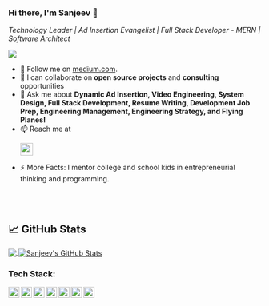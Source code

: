### Hi there, I'm Sanjeev 👋

<!--
**SanjeevKumarPandey/SanjeevKumarPandey** is a ✨ _special_ ✨ repository because its `README.md` (this file) appears on your GitHub profile.

Here are some ideas to get you started:

- 🔭 I’m currently working on ...
- 🌱 I’m currently learning ...
- 👯 I’m looking to collaborate on ...
- 🤔 I’m looking for help with ...
- 💬 Ask me about ...
- 📫 How to reach me: ...
- 😄 Pronouns: ...
- ⚡ Fun fact: ...
-->

*Technology Leader | Ad Insertion Evangelist | Full Stack Developer - MERN | Software Architect*

![](https://komarev.com/ghpvc/?username=SanjeevKumarPandey&color=brightgreen&style=flat)

- 🌱 Follow me on [medium.com](https://sanjeev-pandey.medium.com/).
- 👯 I can collaborate on **open source projects** and **consulting** opportunities
- 💬 Ask me about **Dynamic Ad Insertion, Video Engineering, System Design, Full Stack Development, Resume Writing, Development Job Prep, Engineering Management, Engineering Strategy, and Flying Planes!**
- 📫 Reach me at <p><a href="https://www.linkedin.com/in/sanjeev--pandey/"><img src="https://img.shields.io/badge/linkedin-%230077B5.svg?&style=for-the-badge&logo=linkedin&logoColor=white" height=25></a></a> 
- ⚡ More Facts: I mentor college and school kids in entrepreneurial thinking and programming.

<!-- ### Find me on :
 -->
<br />
<br />

## &#x1f4c8; GitHub Stats

<a href="https://github.com/SanjeevKumarPandey/SanjeevKumarPandey">
  <img align="center" src="https://github-readme-stats.vercel.app/api/top-langs/?username=SanjeevKumarPandey&title_color=ffffff&text_color=c9cacc&icon_color=2bbc8a&bg_color=1d1f21" />
</a>
<a href="https://github.com/SanjeevKumarPandey/SanjeevKumarPandey">
  <img align="center" src="https://github-readme-stats.vercel.app/api?username=SanjeevKumarPandey&show_icons=true&line_height=27&count_private=true&title_color=ffffff&text_color=c9cacc&icon_color=2bbc8a&bg_color=1d1f21" alt="Sanjeev's GitHub Stats" />
</a>


### Tech Stack:

<img align="left" alt="SanjeevKumarPandey | pub" width="22px" src="https://cdn.jsdelivr.net/npm/simple-icons@v3/icons/javascript.svg" />
<img align="left" alt="SanjeevKumarPandey | pub" width="22px" src="https://cdn.jsdelivr.net/npm/simple-icons@v3/icons/android.svg" />
<img align="left" alt="SanjeevKumarPandey | pub" width="22px" src="https://cdn.jsdelivr.net/npm/simple-icons@v3/icons/java.svg" />
<img align="left" alt="SanjeevKumarPandey | pub" width="22px" src="https://cdn.jsdelivr.net/npm/simple-icons@v3/icons/kotlin.svg" />
<img align="left" alt="SanjeevKumarPandey | pub" width="22px" src="https://cdn.jsdelivr.net/npm/simple-icons@v3/icons/gradle.svg" />
<!--<img align="left" alt="SanjeevKumarPandey | pub" width="22px" src="https://cdn.jsdelivr.net/npm/simple-icons@v3/icons/flutter.svg" />
<img align="left" alt="SanjeevKumarPandey | pub" width="22px" src="https://cdn.jsdelivr.net/npm/simple-icons@v3/icons/dart.svg" />
<img align="left" alt="SanjeevKumarPandey | pub" width="22px" src="https://cdn.jsdelivr.net/npm/simple-icons@v3/icons/jekyll.svg" />
<img align="left" alt="SanjeevKumarPandey | pub" width="22px" src="https://cdn.jsdelivr.net/npm/simple-icons@v3/icons/hugo.svg" />-->
<img align="left" alt="SanjeevKumarPandey | pub" width="22px" src="https://cdn.jsdelivr.net/npm/simple-icons@v3/icons/git.svg" />
<img align="left" alt="SanjeevKumarPandey | pub" width="22px" src="https://cdn.jsdelivr.net/npm/simple-icons@v3/icons/python.svg" />
<!--<img align="left" alt="SanjeevKumarPandey | pub" width="22px" src="https://cdn.jsdelivr.net/npm/simple-icons@v3/icons/figma.svg" />-->
